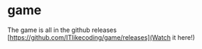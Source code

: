 # game
The game is all in the github releases
[https://github.com/ITlikecoding/game/releases](Watch it here!)
